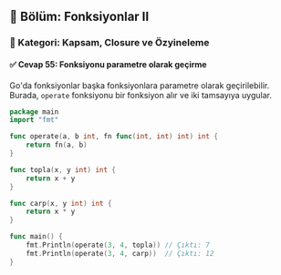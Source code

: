 ## 📘 Bölüm: Fonksiyonlar II  
### 🔹 Kategori: Kapsam, Closure ve Özyineleme  
#### ✅ Cevap 55: Fonksiyonu parametre olarak geçirme

Go'da fonksiyonlar başka fonksiyonlara parametre olarak geçirilebilir. Burada, `operate` fonksiyonu bir fonksiyon alır ve iki tamsayıya uygular.

```go
package main
import "fmt"

func operate(a, b int, fn func(int, int) int) int {
    return fn(a, b)
}

func topla(x, y int) int {
    return x + y
}

func carp(x, y int) int {
    return x * y
}

func main() {
    fmt.Println(operate(3, 4, topla)) // Çıktı: 7
    fmt.Println(operate(3, 4, carp))  // Çıktı: 12
}
```
